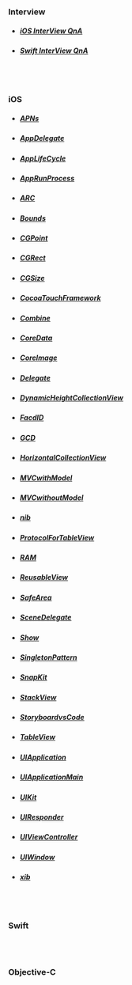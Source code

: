 

### **Interview**

* ##### [iOS InterView QnA](Interview/iOS.md)

* ##### [Swift InterView QnA](Interview/Swift.md)


<br>
<br>

### **iOS**
* ##### [APNs](iOS/APNs.md)
* ##### [AppDelegate](iOS/AppDelegate.md)
* ##### [AppLifeCycle](iOS/AppLifeCycle.md)
* ##### [AppRunProcess](iOS/AppRunProcess.md)
* ##### [ARC](iOS/ARC.md)
* ##### [Bounds](iOS/Bounds.md)
* ##### [CGPoint](iOS/CGPoint.md)
* ##### [CGRect](iOS/CGRect.md)
* ##### [CGSize](iOS/CGSize.md)
* ##### [CocoaTouchFramework](iOS/CocoaTouchFramework.md)
* ##### [Combine](iOS/Combine.md)
* ##### [CoreData](iOS/CoreData.md)
* ##### [CoreImage](iOS/CoreImage.md)
* ##### [Delegate](iOS/Delegate.md)
* ##### [DynamicHeightCollectionView](iOS/DynamicHeightCollectionView.md)
* ##### [FacdID](iOS/FacdID.md)
* ##### [GCD](iOS/GCD.md)
* ##### [HorizontalCollectionView](iOS/HorizontalCollectionView.md)
* ##### [MVCwithModel](iOS/MVCwithModel.md)
* ##### [MVCwithoutModel](iOS/MVCwithoutModel.md)
* ##### [nib](iOS/nib.md)
* ##### [ProtocolForTableView](iOS/ProtocolForTableView.md)
* ##### [RAM](iOS/RAM.md)
* ##### [ReusableView](iOS/ReusableView.md)
* ##### [SafeArea](iOS/SafeArea.md)
* ##### [SceneDelegate](iOS/SceneDelegate.md)
* ##### [Show](iOS/Show.md)
* ##### [SingletonPattern](iOS/SingletonPattern.md)
* ##### [SnapKit](iOS/SnapKit.md)
* ##### [StackView](iOS/StackView.md)
* ##### [StoryboardvsCode](iOS/StoryboardvsCode.md)
* ##### [TableView](iOS/TableView.md)
* ##### [UIApplication](iOS/UIApplication.md)
* ##### [UIApplicationMain](iOS/UIApplicationMain.md)
* ##### [UIKit](iOS/UIKit.md)
* ##### [UIResponder](iOS/UIResponder.md)
* ##### [UIViewController](iOS/UIViewController.md)
* ##### [UIWindow](iOS/UIWindow.md)
* ##### [xib](iOS/xib.md)

<br>
<br>

### **Swift**

<br>
<br>

### **Objective-C**